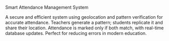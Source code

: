Smart Attendance Management System

A secure and efficient system using geolocation and pattern verification for accurate attendance. Teachers generate a pattern; students replicate it and share their location. Attendance is marked only if both match, with real-time database updates. Perfect for reducing errors in modern education.
